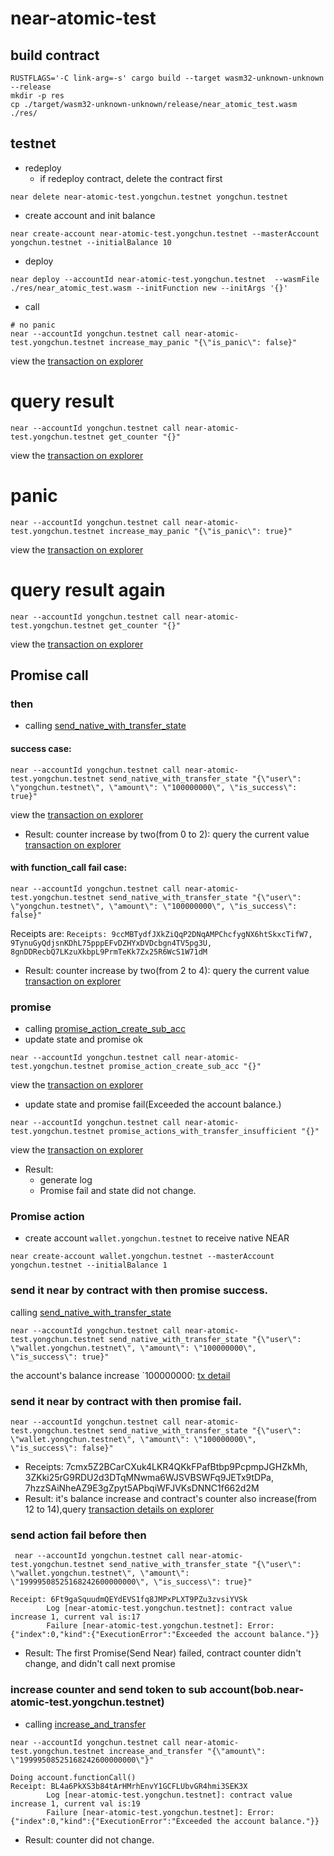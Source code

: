 # near-atomic-test
## build contract
```shell
RUSTFLAGS='-C link-arg=-s' cargo build --target wasm32-unknown-unknown --release
mkdir -p res
cp ./target/wasm32-unknown-unknown/release/near_atomic_test.wasm ./res/
```
## testnet
* redeploy
  * if redeploy contract, delete the contract first
```shell
near delete near-atomic-test.yongchun.testnet yongchun.testnet
```
* create account and init balance
```shell
near create-account near-atomic-test.yongchun.testnet --masterAccount yongchun.testnet --initialBalance 10
```
* deploy
```shell
near deploy --accountId near-atomic-test.yongchun.testnet  --wasmFile ./res/near_atomic_test.wasm --initFunction new --initArgs '{}'
```

* call
```shell
# no panic
near --accountId yongchun.testnet call near-atomic-test.yongchun.testnet increase_may_panic "{\"is_panic\": false}"
```
view the [transaction on explorer](https://explorer.testnet.near.org/transactions/8RJuzqwBANgemNuFwdY72sUkDDbNmXQ4M7BaLu7jmT29)
# query result
```shell
near --accountId yongchun.testnet call near-atomic-test.yongchun.testnet get_counter "{}"
```
view the [transaction on explorer](https://explorer.testnet.near.org/transactions/9HhYxZd9zeFhwAtBfSMnEQhiZjjFPZcb1Rrv5t9rR23f)
# panic
```shell
near --accountId yongchun.testnet call near-atomic-test.yongchun.testnet increase_may_panic "{\"is_panic\": true}"
```
view the [transaction on explorer](https://explorer.testnet.near.org/transactions/8J2G4paLFuce5zKkH2owcWioSMJ2wivNbQ8vnbFjrnbp#FWTMUhnRGo2ui1fV59NCaWDhRxf2zzTeECpvkRq6wcL9)
# query result again
```shell
near --accountId yongchun.testnet call near-atomic-test.yongchun.testnet get_counter "{}"
```
view the [transaction on explorer](https://explorer.testnet.near.org/transactions/3MwRwi5BdzrhQqNr7RDfrPr5VkgnzTvbgHVJffQDxSg9)
## Promise call
### then
* calling [send_native_with_transfer_state](https://github.com/fospring/near-atomic-test/blob/beta/0.1.0/src/lib.rs#L42)
#### success case:
```shell
near --accountId yongchun.testnet call near-atomic-test.yongchun.testnet send_native_with_transfer_state "{\"user\": \"yongchun.testnet\", \"amount\": \"100000000\", \"is_success\": true}"
```
view the [transaction on explorer](https://explorer.testnet.near.org/transactions/AB2YVp5W8vnxMjsPwMDNV5ynEW9GkiquPdS3EhTYF2tz)
* Result: counter increase by two(from 0 to 2): query the current value [transaction on explorer](https://explorer.testnet.near.org/transactions/9bS8sdhZosLMxp1ydcQCXxnHbWBgAXN3ur9bNLUDXd2n)
#### with function_call fail case:
```shell
near --accountId yongchun.testnet call near-atomic-test.yongchun.testnet send_native_with_transfer_state "{\"user\": \"yongchun.testnet\", \"amount\": \"100000000\", \"is_success\": false}"
```
Receipts are: `Receipts: 9ccMBTydfJXkZiQqP2DNqAMPChcfygNX6htSkxcTifW7, 9TynuGyQdjsnKDhL75pppEFvDZHYxDVDcbgn4TV5pg3U, 8gnDDRecbQ7LKzuXkbpL9PrmTeKk7Zx25R6WcS1W71dM`
* Result: counter increase by two(from 2 to 4): query the current value [transaction on explorer](https://explorer.testnet.near.org/transactions/6KVJaVSNXS734X9sGxnSGnNXU3pqBkm3XbQbMVfDJtED)
### promise
* calling [promise_action_create_sub_acc](https://github.com/fospring/near-atomic-test/blob/beta/0.1.0/src/lib.rs#L86)
* update state and promise ok
```shell
near --accountId yongchun.testnet call near-atomic-test.yongchun.testnet promise_action_create_sub_acc "{}"
```
view the [transaction on explorer](https://explorer.testnet.near.org/transactions/9Rafq6tS8tfWowxxCf1XN4qMcCGyHgZHNJK2kXn21KGb)
* update state and promise fail(Exceeded the account balance.)
```shell
near --accountId yongchun.testnet call near-atomic-test.yongchun.testnet promise_actions_with_transfer_insufficient "{}"
```
view the [transaction on explorer](https://explorer.testnet.near.org/transactions/CVxiwEvRS7uCkhdaWWZKTKxZcGrQdnHcQWB71H3brwdM#Hu4PmuZWzHfeSHP39fuc3A4QDFEueaG1j8BUF1VEcN5L)
* Result: 
  * generate log
  * Promise fail and state did not change.

### Promise action
* create account `wallet.yongchun.testnet` to receive native NEAR
```shell
near create-account wallet.yongchun.testnet --masterAccount yongchun.testnet --initialBalance 1
```
### send it near by contract with then promise success.
calling [send_native_with_transfer_state](https://github.com/fospring/near-atomic-test/blob/beta/0.1.0/src/lib.rs#L42)
```shell
near --accountId yongchun.testnet call near-atomic-test.yongchun.testnet send_native_with_transfer_state "{\"user\": \"wallet.yongchun.testnet\", \"amount\": \"100000000\", \"is_success\": true}"
```
the account's balance increase `100000000:  [tx detail](https://explorer.testnet.near.org/transactions/6Et4hAMCv8E5u2Agie2Ro5DMLboLKuJy3odtRLznoWo4)
### send it near by contract with then promise fail.
```shell
near --accountId yongchun.testnet call near-atomic-test.yongchun.testnet send_native_with_transfer_state "{\"user\": \"wallet.yongchun.testnet\", \"amount\": \"100000000\", \"is_success\": false}"
```
* Receipts: 7cmx5Z2BCarCXuk4LKR4QKkFPafBtbp9PcpmpJGHZkMh, 3ZKki25rG9RDU2d3DTqMNwma6WJSVBSWFq9JETx9tDPa, 7hzzSAiNheAZ9E3gZpyt5APbqiWFJVKsDNNC1f662d2M
* Result: it's balance increase and contract's counter also increase(from 12 to 14),query [transaction details on explorer](https://explorer.testnet.near.org/transactions/2aYNTgJ4WPCUT5zN1tTd6WZhmZ57Xwe77fsDJNJX8qfD)
### send action fail before then
```shell
 near --accountId yongchun.testnet call near-atomic-test.yongchun.testnet send_native_with_transfer_state "{\"user\": \"wallet.yongchun.testnet\", \"amount\": \"19999508525168242600000000\", \"is_success\": true}"
```
```text
Receipt: 6Ft9gaSquudmQEYdEVS1fq8JMPxPLXT9PZu3zvsiYVSk
        Log [near-atomic-test.yongchun.testnet]: contract value increase 1, current val is:17
        Failure [near-atomic-test.yongchun.testnet]: Error: {"index":0,"kind":{"ExecutionError":"Exceeded the account balance."}}
```
* Result: The first Promise(Send Near) failed, contract counter didn't change, and didn't call next promise

### increase counter and send token to sub account(bob.near-atomic-test.yongchun.testnet)
* calling [increase_and_transfer](https://github.com/fospring/near-atomic-test/blob/beta/0.1.0/src/lib.rs#L110)
```shell
near --accountId yongchun.testnet call near-atomic-test.yongchun.testnet increase_and_transfer "{\"amount\": \"19999508525168242600000000\"}"
```
```text
Doing account.functionCall()
Receipt: BL4a6PkXS3b84tArHMrhEnvY1GCFLUbvGR4hmi3SEK3X
        Log [near-atomic-test.yongchun.testnet]: contract value increase 1, current val is:19
        Failure [near-atomic-test.yongchun.testnet]: Error: {"index":0,"kind":{"ExecutionError":"Exceeded the account balance."}}
```
* Result: counter did not change.